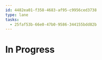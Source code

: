 ```yaml
---
id: 4482ea01-f358-4683-af95-c9956ced3738
type: lane
tasks:
  - 25faf53b-66e0-47b0-9586-344155bdd82b
---
```


# In Progress
